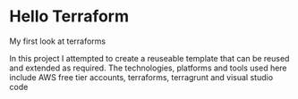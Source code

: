 # Hello Terraform

My first look at terraforms

In this project I attempted to create a reuseable template that can be reused  and extended as required.
The technologies, platforms and tools used here include AWS free tier accounts, terraforms, terragrunt and visual studio code
